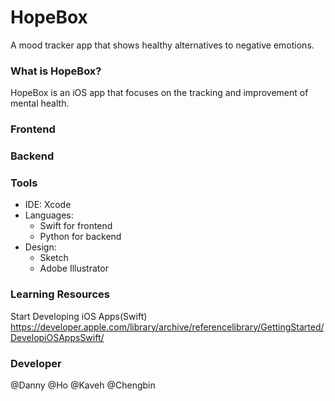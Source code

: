 # HopeBox
A mood tracker app that shows healthy alternatives to negative emotions. 

### What is HopeBox? 
HopeBox is an iOS app that focuses on the tracking and improvement of mental health. 


### Frontend 


### Backend 


### Tools  
- IDE: Xcode 
- Languages: 
  - Swift for frontend 
  - Python for backend 
- Design: 
  - Sketch 
  - Adobe Illustrator  


### Learning Resources 
Start Developing iOS Apps(Swift)
https://developer.apple.com/library/archive/referencelibrary/GettingStarted/DevelopiOSAppsSwift/

### Developer 
@Danny 
@Ho
@Kaveh 
@Chengbin 

